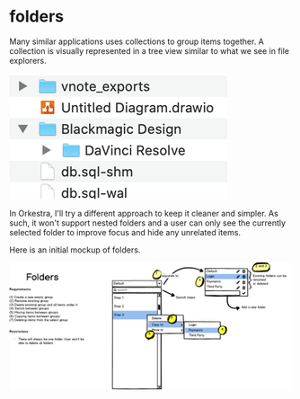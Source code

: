 # folders

Many similar applications uses collections to group items together. A collection is visually represented in a tree view similar to what we see in file explorers.

![](images/20200603091708267_1902290654.png)

In Orkestra, I'll try a different approach to keep it cleaner and simpler.
As such, it won't support nested folders and a user can only see the currently selected folder to improve focus and hide any unrelated items.

Here is an initial mockup of folders.

![](images/20200603124337605_1601665925.png)


